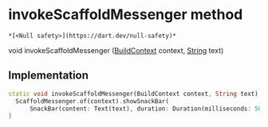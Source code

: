 


# invokeScaffoldMessenger method




    *[<Null safety>](https://dart.dev/null-safety)*




void invokeScaffoldMessenger
([BuildContext](https://api.flutter.dev/flutter/widgets/BuildContext-class.html) context, [String](https://api.flutter.dev/flutter/dart-core/String-class.html) text)








## Implementation

```dart
static void invokeScaffoldMessenger(BuildContext context, String text) {
  ScaffoldMessenger.of(context).showSnackBar(
      SnackBar(content: Text(text), duration: Duration(milliseconds: 500)));
}
```








